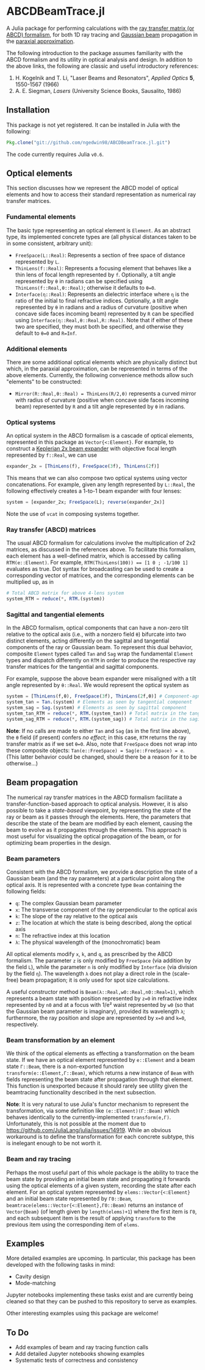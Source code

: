 # ABCDBeamTrace.jl

A Julia package for performing calculations with the [ray transfer matrix (or ABCD) formalism](https://en.wikipedia.org/wiki/Ray_transfer_matrix_analysis), for both 1D ray tracing and [Gaussian beam](https://en.wikipedia.org/wiki/Gaussian_beam) propagation in the [paraxial approximation](https://en.wikipedia.org/wiki/Paraxial_approximation).

The following introduction to the package assumes familiarity with the ABCD formalism and its utility in optical analysis and design.  In addition to the above links, the following are classic and useful introductory references:
1. H. Kogelnik and T. Li, "Laser Beams and Resonators", *Applied Optics* **5**, 1550-1567 (1966)
2. A. E. Siegman, *Lasers* (University Science Books, Sausalito, 1986)

## Installation
This package is not yet registered.  It can be installed in Julia with the following:
```julia
Pkg.clone("git://github.com/ngedwin98/ABCDBeamTrace.jl.git")
```
The code currently requires Julia `v0.6`.

## Optical elements
This section discusses how we represent the ABCD model of optical elements and how to access their standard representation as numerical ray transfer matrices.

### Fundamental elements
The basic type representing an optical element is `Element`.  As an abstract type, its implemented concrete types are (all physical distances taken to be in some consistent, arbitrary unit):
* `FreeSpace(L::Real)`: Represents a section of free space of distance represented by `L`.
* `ThinLens(f::Real)`: Represents a focusing element that behaves like a thin lens of focal length represented by `f`.  Optionally, a tilt angle represented by `θ` in radians can be specified using `ThinLens(f::Real,θ::Real)`; otherwise it defaults to `θ=0`.
* `Interface(η::Real)`: Represents an dielectric interface where `η` is the ratio of the initial to final refractive indices.  Optionally, a tilt angle represented by `θ` in radians and a radius of curvature (positive when concave side faces incoming beam) represented by `R` can be specified using `Interface(η::Real,θ::Real,R::Real)`.  Note that if either of these two are specified, they must both be specified, and otherwise they default to `θ=0` and `R=Inf`.

### Additional elements
There are some additional optical elements which are physically distinct but which, in the paraxial approximation, can be represented in terms of the above elements.  Currently, the following convenience methods allow such "elements" to be constructed:
* `Mirror(R::Real,θ::Real) = ThinLens(R/2,θ)` represents a curved mirror with radius of curvature (positive when concave side faces incoming beam) represented by `R` and a tilt angle represented by `θ` in radians.

### Optical systems
An optical system in the ABCD formalism is a cascade of optical elements, represented in this package as `Vector{<:Element}`.  For example, to construct a [Keplerian 2x beam expander](https://www.edmundoptics.com/resources/application-notes/lasers/beam-expanders/) with objective focal length represented by `f::Real`, we can use
```julia
expander_2x = [ThinLens(f), FreeSpace(3f), ThinLens(2f)]
```
This means that we can also compose two optical systems using vector concatenations.  For example, given any length represented by `L::Real`, the following effectively creates a 1-to-1 beam expander with four lenses:
```julia
system = [expander_2x; FreeSpace(L); reverse(expander_2x)]
```
Note the use of `vcat` in composing systems together.

### Ray transfer (ABCD) matrices
The usual ABCD formalism for calculations involve the multiplication of 2x2 matrices, as discussed in the references above. To facilitate this formalism, each element has a well-defined matrix, which is accessed by calling `RTM(e::Element)`.  For example, `RTM(ThinLens(100)) == [1 0 ; -1/100 1]` evaluates as true.  Dot syntax for broadcasting can be used to create a corresponding vector of matrices, and the corresponding elements can be multiplied up, as in
```julia
# Total ABCD matrix for above 4-lens system
system_RTM = reduce(*, RTM.(system))
```

### Sagittal and tangential elements
In the ABCD formalism, optical components that can have a non-zero tilt relative to the optical axis (i.e., with a nonzero field `θ`) bifurcate into two distinct elements, acting differently on the sagittal and tangential components of the ray or Gaussian beam.  To represent this dual behavior, composite `Element` types called `Tan` and `Sag` wrap the fundamental `Element` types and dispatch differently on `RTM` in order to produce the respective ray transfer matrices for the tangential and sagittal components.

For example, suppose the above beam expander were misaligned with a tilt angle represented by `θ::Real`.  We would represent the optical system as
```julia
system = [ThinLens(f,θ), FreeSpace(3f), ThinLens(2f,θ)] # Component-agnostic description of system
system_tan = Tan.(system) # Elements as seen by tangential component
system_sag = Sag.(system) # Elements as seen by sagittal component
system_tan_RTM = reduce(*, RTM.(system_tan)) # Total matrix in the tangential component
system_sag_RTM = reduce(*, RTM.(system_sag)) # Total matrix in the sagittal component
```

**Note**: If no calls are made to either `Tan` and `Sag` (as in the first line above), the `θ` field (if present) confers *no effect*; in this case, `RTM` returns the ray transfer matrix as if we set `θ=0`.  Also, note that `FreeSpace` does not wrap into these composite objects: `Tan(e::FreeSpace) = Sag(e::FreeSpace) = e`.  (This latter behavior could be changed, should there be a reason for it to be otherwise...)

## Beam propagation
The numerical ray transfer matrices in the ABCD formalism facilitate a transfer-function-based approach to optical analysis.  However, it is also possible to take a *state-based* viewpoint, by representing the state of the ray or beam as it passes through the elements.  Here, the parameters that describe the state of the beam are modified by each element, causing the beam to evolve as it propagates through the elements.  This approach is most useful for visualizing the optical propagation of the beam, or for optimizing beam properties in the design.

### Beam parameters
Consistent with the ABCD formalism, we provide a description the state of a Gaussian beam (and the ray parameters) at a particular point along the optical axis.  It is represented with a concrete type `Beam` containing the following fields:
* `q`: The complex Gaussian beam parameter
* `x`: The transverse component of the ray perpendicular to the optical axis
* `k`: The slope of the ray relative to the optical axis
* `z`: The location at which the state is being described, along the optical axis
* `n`: The refractive index at this location
* `λ`: The physical wavelength of the (monochromatic) beam

All optical elements modify `x`, `k`, and `q`, as prescribed by the ABCD formalism.  The parameter `z` is only modified by `FreeSpace` (via addition by the field `L`), while the parameter `n` is only modified by `Interface` (via division by the field `η`).  The wavelength `λ` does not play a direct role in the (scale-free) beam propagation; it is only used for spot size calculations.

A useful constructor method is `Beam(λ::Real,w0::Real,n0::Real=1)`, which represents a beam state with position represented by `z=0` in refractive index represented by `n0` and at a focus with 1/e² waist represented by `w0` (so that the Gaussian beam parameter is imaginary), provided its wavelength `λ`; furthermore, the ray position and slope are represented by `x=0` and `k=0`, respectively.

### Beam transformation by an element
We think of the optical elements as effecting a transformation on the beam state.  If we have an optical element represented by `e::Element` and a beam state `Γ::Beam`, there is a non-exported function `transform(e::Element,Γ::Beam)`, which returns a new instance of `Beam` with fields representing the beam state after propagation through that element.  This function is unexported because it should rarely see utility given the beamtracing functionality described in the next subsection.

**Note**: It is very natural to use Julia's functor mechanism to represent the transformation, via some definition like `(e::Element)(Γ::Beam)` which behaves identically to the currently-implemented `transform(e,Γ)`.  Unfortunately, this is not possible at the moment due to https://github.com/JuliaLang/julia/issues/14919.  While an obvious workaround is to define the transformation for each concrete subtype, this is inelegant enough to be not worth it.

### Beam and ray tracing
Perhaps the most useful part of this whole package is the ability to trace the beam state by providing an initial beam state and propagating it forwards using the optical elements of a given system, recording the state after each element.  For an optical system represented by `elems::Vector{<:Element}` and an initial beam state represented by `Γ0::Beam`, `beamtrace(elems::Vector{<:Element},Γ0::Beam)` returns an instance of `Vector{Beam}` (of length given by `length(elems)+1`) where the first item is `Γ0`, and each subsequent item is the result of applying `transform` to the previous item using the corresponding item of `elems`.

## Examples
More detailed examples are upcoming.  In particular, this package has been developed with the following tasks in mind:
* Cavity design
* Mode-matching

Jupyter notebooks implementing these tasks exist and are currently being cleaned so that they can be pushed to this repository to serve as examples.

Other interesting examples using this package are welcome!

## To Do
* Add examples of beam and ray tracing function calls
* Add detailed Jupyter notebooks showing examples
* Systematic tests of correctness and consistency
